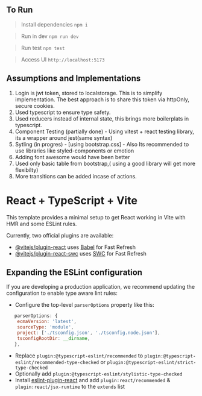 ## To Run

> Install dependencies `npm i`

> Run in dev `npm run dev`

> Run test `npm test`

> Access UI `http://localhost:5173`

## Assumptions and Implementations

1. Login is jwt token, stored to localstorage. This is to simplify implementation. The best approach is to share this token via httpOnly, secure cookies.
2. Used typescript to ensure type safety.
3. Used reducers instead of internal state, this brings more boilerplats in typescript.
4. Component Testing (partially done) - Using vitest + react testing library, its a wrapper around jest(same syntax)
5. Sytling (in progres) - [using bootstrap.css] - Also Its recommended to use libraries like styled-components or emotion
6. Adding font awesome would have been better
7. Used only basic table from bootstrap,( using a good library will get more flexibilty)
8. More transitions can be added incase of actions.

# React + TypeScript + Vite

This template provides a minimal setup to get React working in Vite with HMR and some ESLint rules.

Currently, two official plugins are available:

- [@vitejs/plugin-react](https://github.com/vitejs/vite-plugin-react/blob/main/packages/plugin-react/README.md) uses [Babel](https://babeljs.io/) for Fast Refresh
- [@vitejs/plugin-react-swc](https://github.com/vitejs/vite-plugin-react-swc) uses [SWC](https://swc.rs/) for Fast Refresh

## Expanding the ESLint configuration

If you are developing a production application, we recommend updating the configuration to enable type aware lint rules:

- Configure the top-level `parserOptions` property like this:

```js
   parserOptions: {
    ecmaVersion: 'latest',
    sourceType: 'module',
    project: ['./tsconfig.json', './tsconfig.node.json'],
    tsconfigRootDir: __dirname,
   },
```

- Replace `plugin:@typescript-eslint/recommended` to `plugin:@typescript-eslint/recommended-type-checked` or `plugin:@typescript-eslint/strict-type-checked`
- Optionally add `plugin:@typescript-eslint/stylistic-type-checked`
- Install [eslint-plugin-react](https://github.com/jsx-eslint/eslint-plugin-react) and add `plugin:react/recommended` & `plugin:react/jsx-runtime` to the `extends` list

